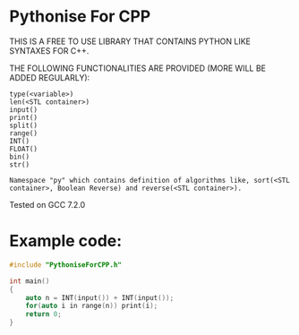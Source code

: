 # Pythonise For CPP

THIS IS A FREE TO USE LIBRARY THAT CONTAINS PYTHON LIKE SYNTAXES FOR C++.

THE FOLLOWING FUNCTIONALITIES ARE PROVIDED (MORE WILL BE ADDED REGULARLY):
```
type(<variable>)
len(<STL container>)
input()
print()
split()
range()
INT()
FLOAT()
bin()
str()

Namespace "py" which contains definition of algorithms like, sort(<STL container>, Boolean Reverse) and reverse(<STL container>).
```

Tested on GCC 7.2.0


# Example code:

```CPP
#include "PythoniseForCPP.h"

int main()
{
    auto n = INT(input()) + INT(input());
    for(auto i in range(n)) print(i);
    return 0;
}
```
